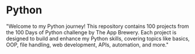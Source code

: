 # Python
"Welcome to my Python journey! This repository contains 100 projects from the 100 Days of Python challenge by The App Brewery. Each project is designed to build and enhance my Python skills, covering topics like basics, OOP, file handling, web development, APIs, automation, and more."

